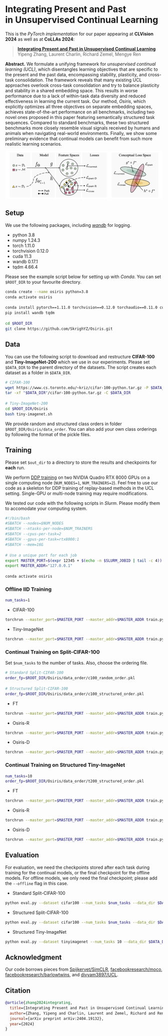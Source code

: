 
# Integrating Present and Past </br> in Unsupervised Continual Learning
This is the *PyTorch implementation* for our paper appearing at **CLVision 2024** as well as at **CoLLAs 2024**:


>**[Integrating Present and Past in Unsupervised Continual Learning](https://arxiv.org/abs/2404.19132)**<br>
>Yipeng Zhang, Laurent Charlin, Richard Zemel, Mengye Ren


**Abstract.** We formulate a unifying framework for *unsupervised continual learning (UCL)*, which disentangles learning objectives that are specific to the present and the past data, encompassing stability, plasticity, and cross-task consolidation. The framework reveals that many existing UCL approaches overlook cross-task consolidation and try to balance plasticity and stability in a shared embedding space. This results in worse performance due to a lack of within-task data diversity and reduced effectiveness in learning the current task. Our method, *Osiris*, which explicitly optimizes all three objectives on separate embedding spaces, achieves state-of-the-art performance on all benchmarks, including two novel ones proposed in this paper featuring semantically structured task sequences. Compared to standard benchmarks, these two structured benchmarks more closely resemble visual signals received by humans and animals when navigating real-world environments. Finally, we show some preliminary evidence that continual models can benefit from such more realistic learning scenarios.

![method](method.png)

## Setup 

We use the following packages, including *[wandb](https://docs.wandb.ai/quickstart)* for logging.

- python 3.8
- numpy 1.24.3
- torch 1.11.0
- torchvision 0.12.0
- cuda 11.3
- wandb 0.17.1
- tqdm 4.66.4

Please see the example script below for setting up with *Conda*. You can set `$ROOT_DIR` to your favourite directory.

```bash
conda create --name osiris python=3.8
conda activate osiris

conda install pytorch==1.11.0 torchvision==0.12.0 torchaudio==0.11.0 cudatoolkit=11.3 -c pytorch
pip install wandb tqdm

cd $ROOT_DIR
git clone https://github.com/SkrighYZ/Osiris.git
```

## Data

You can use the following script to download and restructure **CIFAR-100** and **Tiny-ImageNet-200** which we use in our experiments. Please set `$DATA_DIR` to the parent directory of the datasets. The script creates each dataset as a folder in `$DATA_DIR`.

```bash
# CIFAR-100
wget https://www.cs.toronto.edu/~kriz/cifar-100-python.tar.gz -P $DATA_DIR
tar -xf "$DATA_DIR"/cifar-100-python.tar.gz -C $DATA_DIR

# Tiny-ImageNet-200
cd $ROOT_DIR/Osiris
bash tiny-imagenet.sh
```

We provide random and structured class orders in folder `$ROOT_DIR/Osiris/data_order`. You can also add your own class orderings by following the format of the pickle files.

## Training

Please set `$out_dir` to a directory to store the results and checkpoints for **each** run. 

We perform [DDP training](https://pytorch.org/tutorials/intermediate/ddp_tutorial.html) on two NVIDIA Quadro RTX 8000 GPUs on a single computing node (`NUM_NODES=1`, `NUM_TRAINERS=2`). Feel free to use our code as a skeleton for DDP training of replay-based methods in the UCL setting. Single-GPU or multi-node training may require modifications. 

We tested our code with the following scripts in *Slurm*. Please modify them to accomodate your computing system.

```bash
#!/bin/bash
#SBATCH --nodes=$NUM_NODES
#SBATCH --ntasks-per-node=$NUM_TRAINERS
#SBATCH --cpus-per-task=2
#SBATCH --gpus-per-task=rtx8000:1
#SBATCH --mem=16G

# Use a unique port for each job
export MASTER_PORT=$(expr 12345 + $(echo -n $SLURM_JOBID | tail -c 4))
export MASTER_ADDR="127.0.0.1"

conda activate osiris
```


### Offline IID Training

```bash
num_tasks=1
```

- CIFAR-100

```bash
torchrun --master_port=$MASTER_PORT --master_addr=$MASTER_ADDR train.py --world_size $NUM_TRAINERS --dataset cifar100 --model simclr --num_tasks $num_tasks --epochs 200 --batch_size 256 --data_dir $DATA_DIR --order_fp $ROOT_DIR/Osiris/data_order/c100_random_order.pkl --lr 0.03 --weight_decay 5e-4 --log_freq 200 --eval_freq 1955 --save_dir $out_dir --distributed
```

- Tiny-ImageNet

```bash
torchrun --master_port=$MASTER_PORT --master_addr=$MASTER_ADDR train.py --dataset tinyimagenet --model simclr --num_tasks $num_tasks --epochs 200 --batch_size 256 --data_dir $DATA_DIR --order_fp $ROOT_DIR/Osiris/data_order/t200_structured_order.pkl --lr 0.03 --weight_decay 5e-4 --log_freq 200 --eval_freq 7820 --save_dir $out_dir --distributed
```


### Continual Training on Split-CIFAR-100

Set `$num_tasks` to the number of tasks. Also, choose the ordering file.

```bash
# Standard Split-CIFAR-100
order_fp=$ROOT_DIR/Osiris/data_order/c100_random_order.pkl

# Structured Split-CIFAR-100
order_fp=$ROOT_DIR/Osiris/data_order/c100_structured_order.pkl
``` 

- FT

```bash
torchrun --master_port=$MASTER_PORT --master_addr=$MASTER_ADDR train.py --dataset cifar100 --model simclr --num_tasks $num_tasks --epochs 200 --batch_size 256 --data_dir $DATA_DI --order_fp $order_fp --lr 0.03 --weight_decay 5e-4 --log_freq 200 --save_dir $out_dir --distributed
```

- Osiris-R

```bash
torchrun --master_port=$MASTER_PORT --master_addr=$MASTER_ADDR train.py --dataset cifar100 --model osiris-r --num_tasks $num_tasks --epochs 200 --batch_size 256 --data_dir $DATA_DIR --order_fp $order_fp --lr 0.03 --weight_decay 5e-4 --log_freq 200 --save_dir $out_dir --buffer_size 500 --p 0.75 --distributed
```

- Osiris-D

```bash
torchrun --master_port=$MASTER_PORT --master_addr=$MASTER_ADDR train.py --dataset cifar100 --model osiris-d --num_tasks $num_tasks --epochs 200 --batch_size 256 --data_dir $DATA_DIR --order_fp $order_fp --lr 0.03 --weight_decay 5e-4 --log_freq 200 --save_dir $out_dir --buffer_size 500 --p 0.75 --distributed
```


### Continual Training on Structured Tiny-ImageNet


```bash
num_tasks=10
order_fp=$ROOT_DIR/Osiris/data_order/t200_structured_order.pkl
```

- FT

```bash
torchrun --master_port=$MASTER_PORT --master_addr=$MASTER_ADDR train.py --dataset tinyimagenet --model simclr --num_tasks $num_tasks --epochs 200 --batch_size 256 --data_dir $DATA_DIR --order_fp $order_fp --lr 0.03 --weight_decay 5e-4 --log_freq 200 --save_dir $out_dir --t200_paths $ROOT_DIR/Osiris/data_order/t200_paths.txt --distributed
```

- Osiris-R

```bash
torchrun --master_port=$MASTER_PORT --master_addr=$MASTER_ADDR train.py --dataset tinyimagenet --model osiris-r --num_tasks $num_tasks --epochs 200 --batch_size 256 --data_dir $DATA_DIR -order_fp $order_fp --lr 0.03 --weight_decay 5e-4 --log_freq 200 --save_dir $out_dir --buffer_size 500 --p 0.75 --t200_paths $ROOT_DIR/Osiris/data_order/t200_paths.txt --distributed
```

- Osiris-D

```bash
torchrun --master_port=$MASTER_PORT --master_addr=$MASTER_ADDR train.py --dataset tinyimagenet --model osiris-d --num_tasks $num_tasks --epochs 200 --batch_size 256 --data_dir $DATA_DIR -order_fp $order_fp --lr 0.03 --weight_decay 5e-4 --log_freq 200 --save_dir $out_dir --buffer_size 500 --p 0.75 --t200_paths $ROOT_DIR/Osiris/data_order/t200_paths.txt --distributed
```

## Evaluation

For evaluation, we need the checkpoints stored after each task during training for the continual models, or the final checkpoint for the offline models. For offline models, we only need the final checkpoint; please add the `--offline` flag in this case. 

- Standard Split-CIFAR-100

```bash
python eval.py --dataset cifar100 --num_tasks $num_tasks --data_dir $DATA_DIR --ckpt_dir $out_dir --order_fp $ROOT_DIR/Osiris/data_order/c100_random_order.pkl --eval_batch_size 64
```

- Structured Split-CIFAR-100

```bash
python eval.py --dataset cifar100 --num_tasks $num_tasks --data_dir $DATA_DIR --ckpt_dir $out_dir --order_fp $ROOT_DIR/Osiris/data_order/c100_structured_order.pkl --eval_batch_size 64
```

- Structured Tiny-ImageNet

```bash
python eval.py --dataset tinyimagenet --num_tasks 10 --data_dir $DATA_DIR --ckpt_dir $out_dir --order_fp $ROOT_DIR/Osiris/data_order/t200_structured_order.pkl --eval_batch_size 64
```


## Acknowledgment
Our code borrows pieces from [Spijkervet/SimCLR](https://github.com/Spijkervet/SimCLR), [facebookresearch/moco](https://github.com/facebookresearch/moco), [facebookresearch/barlowtwins](https://github.com/facebookresearch/barlowtwins), and [divyam3897/UCL](https://github.com/divyam3897/UCL).


## Citation

```bibtex
@article{zhang2024integrating,
  title={Integrating Present and Past in Unsupervised Continual Learning},
  author={Zhang, Yipeng and Charlin, Laurent and Zemel, Richard and Ren, Mengye},
  journal={arXiv preprint arXiv:2404.19132},
  year={2024}
}
```

